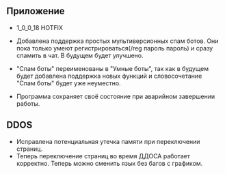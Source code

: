 ## Приложение
 - 1_0_0_18 HOTFIX
 - Добавлена поддержка простых мультиверсионных спам ботов. Они пока только умеют регистрироваться(/reg пароль пароль) и сразу спамить в чат. В будущем будет улучшено.

 - "Спам боты" переименованы в "Умные боты", так как в будущем будет добавлена поддержка новых функций и словосочетание "Спам боты" будет уже неуместно.
 - Программа сохраняет своё состояние при аварийном завершении работы.

## DDOS
 - Исправлена потенциальная утечка памяти при переключении страниц.
 - Теперь переключение страниц во время ДДОСА работает корректно. Теперь можно сменить язык без багов с графиком. 
